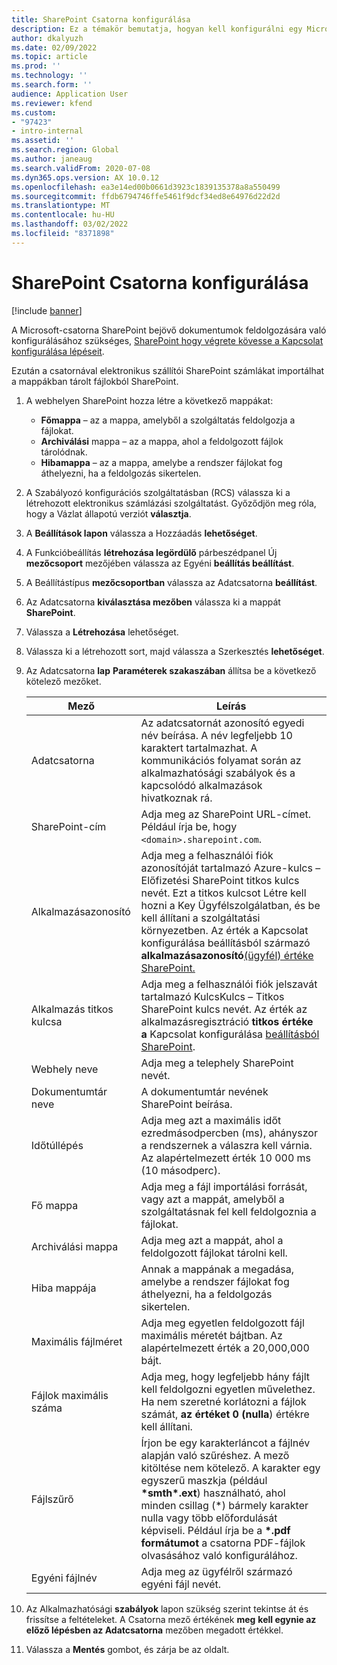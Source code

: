 ```yaml
---
title: SharePoint Csatorna konfigurálása
description: Ez a témakör bemutatja, hogyan kell konfigurálni egy Microsoft-csatornát SharePoint a bejövő elektronikus számlák feldolgozására.
author: dkalyuzh
ms.date: 02/09/2022
ms.topic: article
ms.prod: ''
ms.technology: ''
ms.search.form: ''
audience: Application User
ms.reviewer: kfend
ms.custom:
- "97423"
- intro-internal
ms.assetid: ''
ms.search.region: Global
ms.author: janeaug
ms.search.validFrom: 2020-07-08
ms.dyn365.ops.version: AX 10.0.12
ms.openlocfilehash: ea3e14ed00b0661d3923c1839135378a8a550499
ms.sourcegitcommit: ffdb6794746ffe5461f9dcf34ed8e64976d22d2d
ms.translationtype: MT
ms.contentlocale: hu-HU
ms.lasthandoff: 03/02/2022
ms.locfileid: "8371898"
---
```

# <a name="configure-a-sharepoint-channel"></a>SharePoint Csatorna konfigurálása

[!include [banner](../includes/banner.md)]

A Microsoft-csatorna SharePoint bejövő dokumentumok feldolgozására való konfigurálásához szükséges, [SharePoint hogy végrete kövesse a Kapcsolat konfigurálása lépéseit](e-invoicing-create-sharepoint-connection.md).

Ezután a csatornával elektronikus szállítói SharePoint számlákat importálhat a mappákban tárolt fájlokból SharePoint.

1. A webhelyen SharePoint hozza létre a következő mappákat:

    - **Főmappa** – az a mappa, amelyből a szolgáltatás feldolgozja a fájlokat.
    - **Archiválási** mappa – az a mappa, ahol a feldolgozott fájlok tárolódnak.
    - **Hibamappa** – az a mappa, amelybe a rendszer fájlokat fog áthelyezni, ha a feldolgozás sikertelen.

2. A Szabályozó konfigurációs szolgáltatásban (RCS) válassza ki a létrehozott elektronikus számlázási szolgáltatást. Győződjön meg róla, hogy a Vázlat állapotú verziót **választja**.
3. A **Beállítások lapon** válassza a Hozzáadás **lehetőséget**.
4. A Funkcióbeállítás **létrehozása legördülő** párbeszédpanel Új **mezőcsoport** mezőjében válassza az Egyéni **beállítás beállítást**.
5. A Beállítástípus **mezőcsoportban** válassza az Adatcsatorna **beállítást**.
6. Az Adatcsatorna **kiválasztása mezőben** válassza ki a mappát **SharePoint**.
7. Válassza a **Létrehozása** lehetőséget.
8. Válassza ki a létrehozott sort, majd válassza a Szerkesztés **lehetőséget**.
9. Az Adatcsatorna **lap** **Paraméterek szakaszában** állítsa be a következő kötelező mezőket.

    | Mező                 | Leírás |
    |-----------------------|-------------|
    | Adatcsatorna          | Az adatcsatornát azonosító egyedi név beírása. A név legfeljebb 10 karaktert tartalmazhat. A kommunikációs folyamat során az alkalmazhatósági szabályok és a kapcsolódó alkalmazások hivatkoznak rá. |
    | SharePoint-cím    | Adja meg az SharePoint URL-címet. Például írja be, hogy `<domain>.sharepoint.com`. |
    | Alkalmazásazonosító        | Adja meg a felhasználói fiók azonosítóját tartalmazó Azure-kulcs – Előfizetési SharePoint titkos kulcs nevét. Ezt a titkos kulcsot Létre kell hozni a Key Ügyfélszolgálatban, és be kell állítani a szolgáltatási környezetben. Az érték a Kapcsolat konfigurálása beállításból származó **alkalmazásazonosító**[(ügyfél) értéke SharePoint.](e-invoicing-create-sharepoint-connection.md) |
    | Alkalmazás titkos kulcsa    | Adja meg a felhasználói fiók jelszavát tartalmazó KulcsKulcs – Titkos SharePoint kulcs nevét. Az érték az alkalmazásregisztráció **titkos értéke a** Kapcsolat konfigurálása [beállításból SharePoint](e-invoicing-create-sharepoint-connection.md). |
    | Webhely neve             | Adja meg a telephely SharePoint nevét. |
    | Dokumentumtár neve | A dokumentumtár nevének SharePoint beírása. |
    | Időtúllépés               | Adja meg azt a maximális időt ezredmásodpercben (ms), ahányszor a rendszernek a válaszra kell várnia. Az alapértelmezett érték 10 000 ms (10 másodperc). |
    | Fő mappa           | Adja meg a fájl importálási forrását, vagy azt a mappát, amelyből a szolgáltatásnak fel kell feldolgoznia a fájlokat. |
    | Archiválási mappa        | Adja meg azt a mappát, ahol a feldolgozott fájlokat tárolni kell. |
    | Hiba mappája          | Annak a mappának a megadása, amelybe a rendszer fájlokat fog áthelyezni, ha a feldolgozás sikertelen. |
    | Maximális fájlméret         | Adja meg egyetlen feldolgozott fájl maximális méretét bájtban. Az alapértelmezett érték a 20,000,000 bájt. |
    | Fájlok maximális száma      | Adja meg, hogy legfeljebb hány fájlt kell feldolgozni egyetlen művelethez. Ha nem szeretné korlátozni a fájlok számát, **az értéket 0 (nulla**) értékre kell állítani. |
    | Fájlszűrő           | Írjon be egy karakterláncot a fájlnév alapján való szűréshez. A mező kitöltése nem kötelező. A karakter egy egyszerű maszkja (például **\*smth\*.ext**) használható, ahol minden csillag (\*) bármely karakter nulla vagy több előfordulását képviseli. Például írja be a **\*.pdf formátumot** a csatorna PDF-fájlok olvasásához való konfigurálához. |
    | Egyéni fájlnév      | Adja meg az ügyfélről származó egyéni fájl nevét. |

10. Az Alkalmazhatósági **szabályok** lapon szükség szerint tekintse át és frissítse a feltételeket. A Csatorna mező értékének **meg** **kell egynie az előző lépésben az Adatcsatorna** mezőben megadott értékkel.
11. Válassza a **Mentés** gombot, és zárja be az oldalt.
